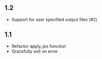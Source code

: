 ## 1.2
  - Support for user specified output files (#2)

## 1.1
  - Refactor apply_ips function  
  - Gracefully exit on error
